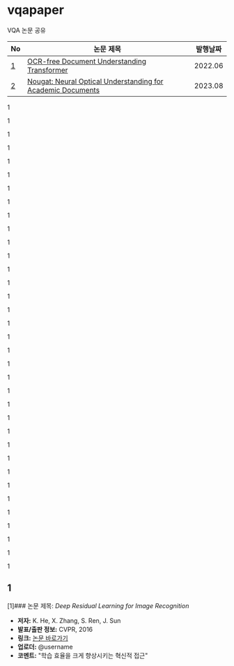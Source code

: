 # vqapaper
VQA 논문 공유

|No| 논문 제목                                                | 발행날짜   | 
|---| -------------------------------------------------------- | :-------: | 
|[1](#a1)| [OCR-free Document Understanding Transformer](https://arxiv.org/abs/2111.15664)     |     2022.06     | 
|[2](#2)| [ Nougat: Neural Optical Understanding for Academic Documents](https://arxiv.org/abs/2308.13418)     |     2023.08     |


1

1

1

1

1

1

1

1

1

1

1

1

1

1

1

1

1

1

1

1

1

1

1

1


1

1

1

1


1

1

1

1


1

1

1

1
---
[1]### 논문 제목: *Deep Residual Learning for Image Recognition*
- **저자:** K. He, X. Zhang, S. Ren, J. Sun  
- **발표/출판 정보:** CVPR, 2016  
- **링크:** [논문 바로가기](https://arxiv.org/abs/1512.03385)  
- **업로더:** @username  
- **코멘트:** "학습 효율을 크게 향상시키는 혁신적 접근"
  
<a id="a1"></a>
---
